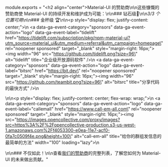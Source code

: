 module.exports = "<h2 align=\"center\">Material-UI 的赞助商</h2>\n\n这些慷慨的赞助商使 Material-UI 的持续开发和维护成为可能：\n\n### 钻石级💎\n\n*3/3 个位置可用*\n\n### 金杯级 🏆\n\n<p style=\"display: flex; justify-content: center;\">\n  <a data-ga-event-category=\"sponsors\" data-ga-event-action=\"logo\" data-ga-event-label=\"tidelift\" href=\"https://tidelift.com/subscription/pkg/npm-material-ui?utm_source=material_ui&utm_medium=referral&utm_campaign=homepage\" rel=\"noopener sponsored\" target=\"_blank\" style=\"margin-right: 16px;\"><img width=\"96\" src=\"https://github.com/tidelift.png?size=96\" alt=\"tidelift\" title=\"企业级开放源码软件\" /></a>\n  <a data-ga-event-category=\"sponsors\" data-ga-event-action=\"logo\" data-ga-event-label=\"bitsrc\" href=\"https://bit.dev\" rel=\"noopener sponsored\" target=\"_blank\" style=\"margin-right: 16px;\"><img width=\"96\" src=\"https://github.com/teambit.png?size=96\" alt=\"bitsrc\" title=\"分享代码的最快方式\" /></a>\n</p>\n\n<p style=\"display: flex; justify-content: center; flex-wrap: wrap;\">\n  <a data-ga-event-category=\"sponsors\" data-ga-event-action=\"logo\" data-ga-event-label=\"callemall\" href=\"https://www.call-em-all.com\" rel=\"noopener sponsored\" target=\"_blank\" style=\"margin-right: 16px;\"><img src=\"https://images.opencollective.com/proxy/images?src=https%3A%2F%2Fopencollective-production.s3-us-west-1.amazonaws.com%2Ff4053300-e0ea-11e7-acf0-0fa7c0509f4e.png&height=100\" alt=\"call-em-all\" title=\"给你的群组发信息的最简单的方法\" width=\"100\" loading=\"lazy\"></a>\n</p>\n\n### 不仅如此！\n\n查看[我们的赞助商](/discover-more/backers/)的完整列表，了解您如何为 Material-UI 的未来做出贡献。"